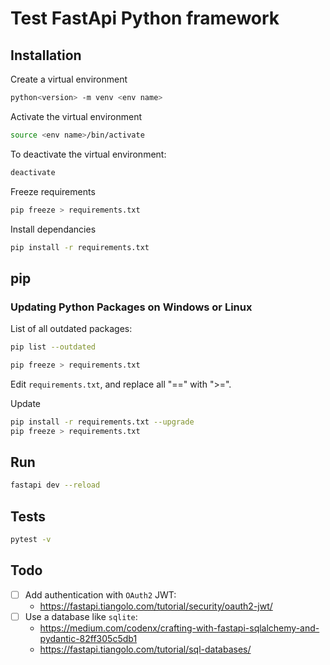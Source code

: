 # Test FastApi Python framework

## Installation

Create a virtual environment

```bash
python<version> -m venv <env name>
```

Activate the virtual environment

```bash
source <env name>/bin/activate
```

To deactivate the virtual environment:

```bash
deactivate
```

Freeze requirements

```bash
pip freeze > requirements.txt
```

Install dependancies

```bash
pip install -r requirements.txt
```

## pip

### Updating Python Packages on Windows or Linux

List of all outdated packages:

```bash
pip list --outdated
```

```bash
pip freeze > requirements.txt
```

Edit `requirements.txt`, and replace all "==" with ">=".

Update

```bash
pip install -r requirements.txt --upgrade
pip freeze > requirements.txt
```

## Run

```bash
fastapi dev --reload
```

## Tests

```bash
pytest -v
```

## Todo

- [ ] Add authentication with `OAuth2` JWT:
    - https://fastapi.tiangolo.com/tutorial/security/oauth2-jwt/
- [ ] Use a database like `sqlite`:
    - https://medium.com/codenx/crafting-with-fastapi-sqlalchemy-and-pydantic-82ff305c5db1
    - https://fastapi.tiangolo.com/tutorial/sql-databases/